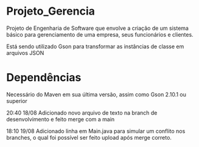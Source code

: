 # Projeto_Gerencia
Projeto de Engenharia de Software que envolve a criação de um sistema básico para gerenciamento de uma empresa, seus funcionários e clientes.

Está sendo utilizado Gson para transformar as instâncias de classe em arquivos JSON

# Dependências
Necessário do Maven em sua última versão, assim como Gson 2.10.1 ou superior

20:40 18/08
Adicionado novo arquivo de texto na branch de desenvolvimento e feito merge com a main

18:10 19/08
Adicionado linha em Main.java para simular um conflito nos branches, o qual foi possível ser feito upload após merge correto.
